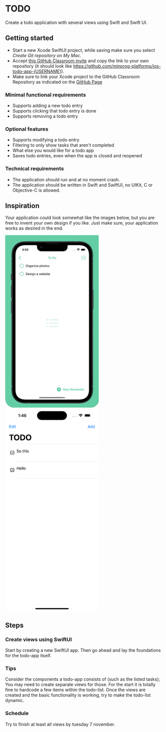 # TODO

Create a todo application with several views using Swift and Swift UI. 
 

## Getting started

- Start a new Xcode SwiftUI project, while saving make sure you select _Create Git repository on My Mac_.
- Accept [this GitHub Classroom invite](https://classroom.github.com/a/CPtSIJ_B) and copy the link to your own repository (it should look like https://github.com/minprog-platforms/ios-todo-app-(USERNAME)).
- Make sure to link your Xcode project to the GitHub Classroom Repository as indicated on the [GitHub Page](/ios/30github/index.md)


### Minimal functional requirements

- Supports adding a new todo entry
- Supports clicking that todo entry is done
- Supports removing a todo entry

### Optional features

- Supports modifying a todo entry
- Filtering to only show tasks that aren't completed
- What else you would like for a todo app
- Saves todo entries, even when the app is closed and reopened

### Technical requirements

* The application should run and at no moment crash.
* The application should be written in Swift and SwiftUI, no UIKit, C or Objective-C is allowed.

## Inspiration

Your application could look somewhat like the images below, but you are free to invent your own design if you like. Just make sure, your application works as desired in the end.

<p display="inline-block">
<img src="IMG_0459.jpg" alt="ToDo app1" width="300"/>
<img src="todoInspiration.png" alt="ToDo app2" width="300"/>
</p>
<!-- | To Do Apps                          |                                     |
| ----------------------------------- | ----------------------------------- |
| ![App2](IMG_0459.jpg)               | ![App1](todoInspiration.png)        | -->


## Steps

### Create views using SwiftUI
Start by creating a new SwiftUI app. Then go ahead and lay the foundations for the todo-app itself. 

### Tips
Consider the components a todo-app consists of (such as the listed tasks); You may need to create separate views for those. For the start it is totally fine to hardcode a few items within the todo-list. Once the views are created and the basic functionality is working, try to make the todo-list dynamic. 


### Schedule
Try to finish at least all views by tuesday 7 november.